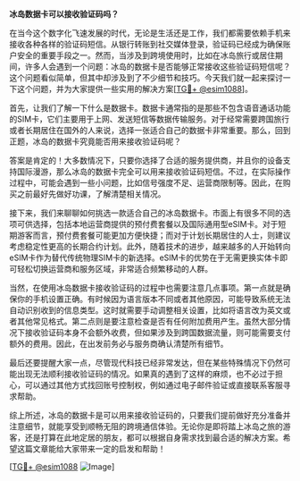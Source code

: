 **冰岛数据卡可以接收验证码吗？**

在当今这个数字化飞速发展的时代，无论是生活还是工作，我们都需要依赖手机来接收各种各样的验证码短信。从银行转账到社交媒体登录，验证码已经成为确保账户安全的重要手段之一。然而，当涉及到跨境使用时，比如在冰岛旅行或居住期间，许多人会遇到一个问题：冰岛的数据卡是否能够正常接收这些验证码短信呢？这个问题看似简单，但其中却涉及到了不少细节和技巧。今天我们就一起来探讨一下这个问题，并为大家提供一些实用的解决方案[[TG💪+ @esim1088](https://t.me/s/esim1088)]。

首先，让我们了解一下什么是数据卡。数据卡通常指的是那些不包含语音通话功能的SIM卡，它们主要用于上网、发送短信等数据传输服务。对于经常需要跨国旅行或者长期居住在国外的人来说，选择一张适合自己的数据卡非常重要。那么，回到正题，冰岛的数据卡究竟能否用来接收验证码呢？

答案是肯定的！大多数情况下，只要你选择了合适的服务提供商，并且你的设备支持国际漫游，那么冰岛的数据卡完全可以用来接收验证码短信。不过，在实际操作过程中，可能会遇到一些小问题，比如信号强度不足、运营商限制等。因此，在购买之前最好先做好功课，了解清楚相关情况。

接下来，我们来聊聊如何挑选一款适合自己的冰岛数据卡。市面上有很多不同的选项可供选择，包括本地运营商提供的预付费套餐以及国际通用型eSIM卡。对于短期游客而言，预付费套餐可能更加方便快捷；而对于计划长期居住的人士，则建议考虑稳定性更高的长期合约计划。此外，随着技术的进步，越来越多的人开始转向eSIM卡作为替代传统物理SIM卡的新选择。eSIM卡的优势在于无需更换实体卡即可轻松切换运营商和服务区域，非常适合频繁移动的人群。

当然，在使用冰岛数据卡接收验证码的过程中也需要注意几点事项。第一点就是确保你的手机设置正确。有时候因为语言版本不同或者其他原因，可能导致系统无法自动识别收到的信息类型。这时就需要手动调整相关设置，比如将语言改为英文或者其他常见格式。第二点则是要注意检查是否有任何附加费用产生。虽然大部分情况下接收验证码本身不会额外收费，但如果涉及到跨国数据流量，则可能需要支付额外的费用。因此，在出发前务必与服务商确认清楚所有细节。

最后还要提醒大家一点，尽管现代科技已经非常发达，但在某些特殊情况下仍然可能出现无法顺利接收验证码的情况。如果真的遇到了这样的麻烦，也不必过于担心，可以通过其他方式找回账号控制权，例如通过电子邮件验证或直接联系客服寻求帮助。

综上所述，冰岛的数据卡是可以用来接收验证码的，只要我们提前做好充分准备并注意细节，就能享受到顺畅无阻的跨境通信体验。无论你是即将踏上冰岛之旅的游客，还是打算在此地定居的朋友，都可以根据自身需求找到最合适的解决方案。希望这篇文章能给大家带来一定的启发和帮助！

[[TG💪+ @esim1088](https://t.me/s/esim1088) ![Image](https://i.postimg.cc/4NQfJmqS/Snipaste-2025-05-13-00-14-12.png)]